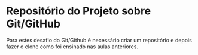 # Repositório do Projeto sobre Git/GitHub

Para estes desafio do Git/Github é necessário criar um repositório e depois fazer o clone como foi ensinado nas aulas anteriores.
